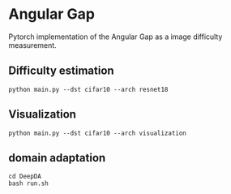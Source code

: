 # Angular Gap
Pytorch implementation of the Angular Gap as a image difficulty measurement.
## Difficulty estimation
```shell
python main.py --dst cifar10 --arch resnet18
```
## Visualization
```shell
python main.py --dst cifar10 --arch visualization
```
## domain adaptation
```shell
cd DeepDA
bash run.sh
```
